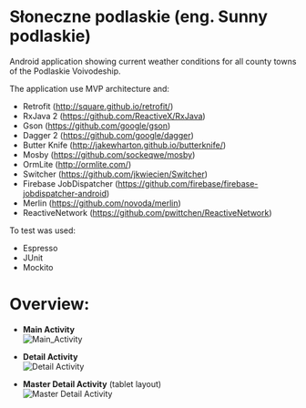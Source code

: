 # Słoneczne podlaskie (eng. Sunny podlaskie)
Android application showing current weather conditions for all county towns of the Podlaskie Voivodeship.

The application use MVP architecture and:
* Retrofit (http://square.github.io/retrofit/)
* RxJava 2 (https://github.com/ReactiveX/RxJava)
* Gson (https://github.com/google/gson)
* Dagger 2 (https://github.com/google/dagger)
* Butter Knife (http://jakewharton.github.io/butterknife/)
* Mosby (https://github.com/sockeqwe/mosby)
* OrmLite (http://ormlite.com/)
* Switcher (https://github.com/jkwiecien/Switcher)
* Firebase JobDispatcher (https://github.com/firebase/firebase-jobdispatcher-android)
* Merlin (https://github.com/novoda/merlin)
* ReactiveNetwork (https://github.com/pwittchen/ReactiveNetwork)

To test was used:
* Espresso
* JUnit
* Mockito

# Overview:
* **Main Activity** <br />
![Main_Activity](https://user-images.githubusercontent.com/6349242/27512235-5af7460e-593a-11e7-9e7d-6c200a2ae19d.png)

* **Detail Activity** <br />
![Detail Activity](https://user-images.githubusercontent.com/6349242/27512236-5af7ab8a-593a-11e7-83fb-934a406b9831.png)

* **Master Detail Activity** (tablet layout) <br />
![Master Detail Activity](https://user-images.githubusercontent.com/6349242/27512234-5af6daa2-593a-11e7-98a8-179cd562cf65.png)
